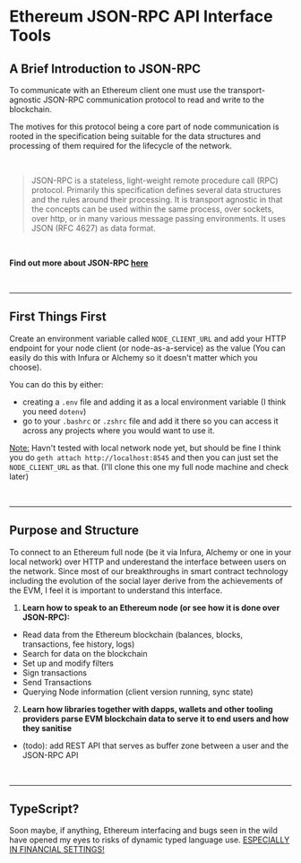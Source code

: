 # Ethereum JSON-RPC API Interface Tools

## A Brief Introduction to JSON-RPC

To communicate with an Ethereum client one must use the transport-agnostic JSON-RPC communication protocol to read and write to the blockchain.

The motives for this protocol being a core part of node communication is rooted in the specification being suitable for the data structures and processing of them required for the lifecycle of the network.

<br>

> JSON-RPC is a stateless, light-weight remote procedure call (RPC) protocol. Primarily this specification defines several data structures and the rules around their processing. It is transport agnostic in that the concepts can be used within the same process, over sockets, over http, or in many various message passing environments. It uses JSON (RFC 4627) as data format.

<br>

<b>Find out more about JSON-RPC [here](https://www.jsonrpc.org/specification)</b>

<br>

---

## First Things First

Create an environment variable called `NODE_CLIENT_URL` and add your HTTP endpoint for your node client (or node-as-a-service) as the value (You can easily do this with Infura or Alchemy so it doesn't matter which you choose).

You can do this by either:

- creating a `.env` file and adding it as a local environment variable (I think you need `dotenv`)
- go to your `.bashrc` or `.zshrc` file and add it there so you can access it across any projects where you would want to use it.

<u>Note:</u> Havn't tested with local network node yet, but should be fine I think you do `geth attach http://localhost:8545` and then you can just set the `NODE_CLIENT_URL` as that. (I'll clone this one my full node machine and check later)

<br>

---

## Purpose and Structure

To connect to an Ethereum full node (be it via Infura, Alchemy or one in your local network) over HTTP and underestand the interface between users on the network. Since most of our breakthroughs in smart contract technology including the evolution of the social layer derive from the achievements of the EVM, I feel it is important to understand this interface.

1. <b>Learn how to speak to an Ethereum node (or see how it is done over JSON-RPC):</b>

- Read data from the Ethereum blockchain (balances, blocks, transactions, fee history, logs)
- Search for data on the blockchain
- Set up and modify filters
- Sign transactions
- Send Transactions
- Querying Node information (client version running, sync state)

2. <b>Learn how libraries together with dapps, wallets and other tooling providers parse EVM blockchain data to serve it to end users and how they sanitise </b>

- (todo): add REST API that serves as buffer zone between a user and the JSON-RPC API

<br>

---

## TypeScript?

Soon maybe, if anything, Ethereum interfacing and bugs seen in the wild have opened my eyes to risks of dynamic typed language use. <u>ESPECIALLY IN FINANCIAL SETTINGS!</u>
